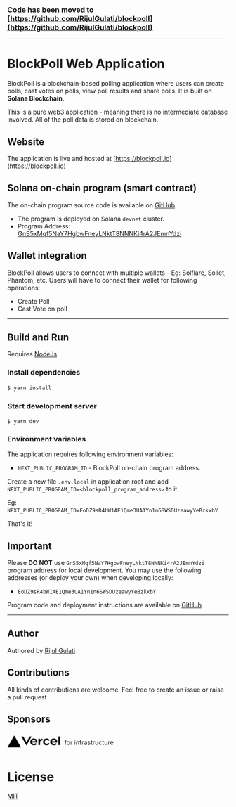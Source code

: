### Code has been moved to [https://github.com/RijulGulati/blockpoll](https://github.com/RijulGulati/blockpoll)

---

# BlockPoll Web Application

BlockPoll is a blockchain-based polling application where users can create polls, cast votes on polls, view poll results and share polls. It is built on **Solana Blockchain**.

This is a pure web3 application - meaning there is no intermediate database involved. All of the poll data is stored on blockchain.

## Website

The application is live and hosted at [https://blockpoll.io](https://blockpoll.io)

## Solana on-chain program (smart contract)

The on-chain program source code is available on [GitHub](https://github.com/BlockPoll/program).

- The program is deployed on Solana `devnet` cluster.
- Program Address: [GnS5xMqf5NaY7HgbwFneyLNktT8NNNKi4rA2JEmnYdzi](https://explorer.solana.com/address/GnS5xMqf5NaY7HgbwFneyLNktT8NNNKi4rA2JEmnYdzi?cluster=devnet)

## Wallet integration

BlockPoll allows users to connect with multiple wallets - Eg: Solflare, Sollet, Phantom, etc. Users will have to connect their wallet for following operations:

- Create Poll
- Cast Vote on poll

---

## Build and Run

Requires [NodeJs](https://nodejs.org/en/).

### Install dependencies

```sh
$ yarn install
```

### Start development server

```
$ yarn dev
```

### Environment variables

The application requires following environment variables:

- `NEXT_PUBLIC_PROGRAM_ID` - BlockPoll on-chain program address.

Create a new file `.env.local` in application root and add `NEXT_PUBLIC_PROGRAM_ID=<blockpoll_program_address>` to it.

Eg: `NEXT_PUBLIC_PROGRAM_ID=EoDZ9sR4bW1AE1Qme3UA1Yn1n6SWSDUzeawyYeBzkxbY`

That's it!

## Important

Please **DO NOT** use `GnS5xMqf5NaY7HgbwFneyLNktT8NNNKi4rA2JEmnYdzi` program address for local development. You may use the following addresses (or deploy your own) when developing locally:

- `EoDZ9sR4bW1AE1Qme3UA1Yn1n6SWSDUzeawyYeBzkxbY`

Program code and deployment instructions are available on [GitHub](https://github.com/BlockPoll/program)

---

## Author

Authored by [Rijul Gulati](https://github.com/RijulGulati)

## Contributions

All kinds of contributions are welcome. Feel free to create an issue or raise a pull request

## Sponsors

<div style="display: flex; align-items: center">
    <span>
        <img src="https://raw.githubusercontent.com/BlockPoll/web/main/public/assets/images/vercel-logotype-dark.svg" width="120px"/>
    </span>
    <p style="margin-left: 10px"> for infrastructure </p>
</div>

# License

[MIT](https://github.com/BlockPoll/web/blob/main/LICENSE)
